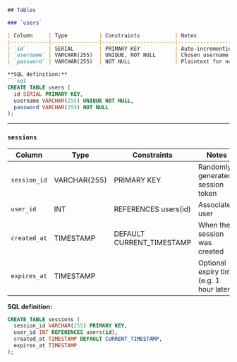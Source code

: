 ````markdown
## Tables

### `users`

| Column     | Type          | Constraints           | Notes                                         |
|------------|---------------|-----------------------|-----------------------------------------------|
| `id`       | SERIAL        | PRIMARY KEY           | Auto-incrementing user ID                     |
| `username` | VARCHAR(255)  | UNIQUE, NOT NULL      | Chosen username                               |
| `password` | VARCHAR(255)  | NOT NULL              | Plaintext for now (will migrate to bcrypt)    |

**SQL definition:**
```sql
CREATE TABLE users (
  id SERIAL PRIMARY KEY,
  username VARCHAR(255) UNIQUE NOT NULL,
  password VARCHAR(255) NOT NULL
);
````

---

### `sessions`

| Column       | Type         | Constraints               | Notes                                    |
| ------------ | ------------ | ------------------------- | ---------------------------------------- |
| `session_id` | VARCHAR(255) | PRIMARY KEY               | Randomly generated session token         |
| `user_id`    | INT          | REFERENCES users(id)      | Associated user                          |
| `created_at` | TIMESTAMP    | DEFAULT CURRENT_TIMESTAMP | When the session was created             |
| `expires_at` | TIMESTAMP    |                           | Optional expiry time (e.g. 1 hour later) |

**SQL definition:**

```sql
CREATE TABLE sessions (
  session_id VARCHAR(255) PRIMARY KEY,
  user_id INT REFERENCES users(id),
  created_at TIMESTAMP DEFAULT CURRENT_TIMESTAMP,
  expires_at TIMESTAMP
);
```
